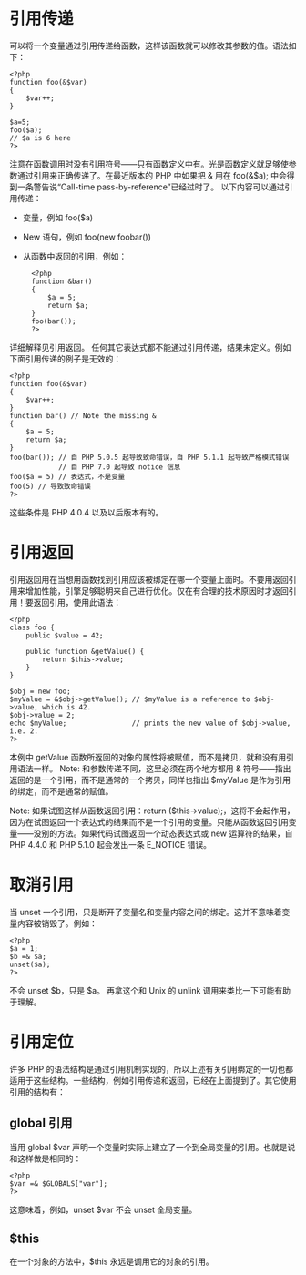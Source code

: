 # 引用传递 #
可以将一个变量通过引用传递给函数，这样该函数就可以修改其参数的值。语法如下：

	<?php
	function foo(&$var)
	{
	    $var++;
	}
	
	$a=5;
	foo($a);
	// $a is 6 here
	?>
注意在函数调用时没有引用符号——只有函数定义中有。光是函数定义就足够使参数通过引用来正确传递了。在最近版本的 PHP 中如果把 & 用在 foo(&$a); 中会得到一条警告说“Call-time pass-by-reference”已经过时了。
以下内容可以通过引用传递：

+ 变量，例如 foo($a)
+ New 语句，例如 foo(new foobar())
+ 从函数中返回的引用，例如：

		<?php
		function &bar()
		{
		    $a = 5;
		    return $a;
		}
		foo(bar());
		?>
详细解释见引用返回。
任何其它表达式都不能通过引用传递，结果未定义。例如下面引用传递的例子是无效的：

	<?php
	function foo(&$var)
	{
	    $var++;
	}
	function bar() // Note the missing &
	{
	    $a = 5;
	    return $a;
	}
	foo(bar()); // 自 PHP 5.0.5 起导致致命错误，自 PHP 5.1.1 起导致严格模式错误
	            // 自 PHP 7.0 起导致 notice 信息
	foo($a = 5) // 表达式，不是变量
	foo(5) // 导致致命错误
	?>
这些条件是 PHP 4.0.4 以及以后版本有的。


# 引用返回 #
引用返回用在当想用函数找到引用应该被绑定在哪一个变量上面时。不要用返回引用来增加性能，引擎足够聪明来自己进行优化。仅在有合理的技术原因时才返回引用！要返回引用，使用此语法：

	<?php
	class foo {
	    public $value = 42;
	
	    public function &getValue() {
	        return $this->value;
	    }
	}
	
	$obj = new foo;
	$myValue = &$obj->getValue(); // $myValue is a reference to $obj->value, which is 42.
	$obj->value = 2;
	echo $myValue;                // prints the new value of $obj->value, i.e. 2.
	?>
本例中 getValue 函数所返回的对象的属性将被赋值，而不是拷贝，就和没有用引用语法一样。
Note: 和参数传递不同，这里必须在两个地方都用 & 符号——指出返回的是一个引用，而不是通常的一个拷贝，同样也指出 $myValue 是作为引用的绑定，而不是通常的赋值。

Note: 如果试图这样从函数返回引用：return ($this->value);，这将不会起作用，因为在试图返回一个表达式的结果而不是一个引用的变量。只能从函数返回引用变量——没别的方法。如果代码试图返回一个动态表达式或 new 运算符的结果，自 PHP 4.4.0 和 PHP 5.1.0 起会发出一条 E_NOTICE 错误。

# 取消引用 #
当 unset 一个引用，只是断开了变量名和变量内容之间的绑定。这并不意味着变量内容被销毁了。例如：

	<?php
	$a = 1;
	$b =& $a;
	unset($a);
	?>
不会 unset $b，只是 $a。
再拿这个和 Unix 的 unlink 调用来类比一下可能有助于理解。

# 引用定位 #
许多 PHP 的语法结构是通过引用机制实现的，所以上述有关引用绑定的一切也都适用于这些结构。一些结构，例如引用传递和返回，已经在上面提到了。其它使用引用的结构有：

## global 引用 ##
当用 global $var 声明一个变量时实际上建立了一个到全局变量的引用。也就是说和这样做是相同的：

	<?php
	$var =& $GLOBALS["var"];
	?>
这意味着，例如，unset $var 不会 unset 全局变量。

## $this ##
在一个对象的方法中，$this 永远是调用它的对象的引用。